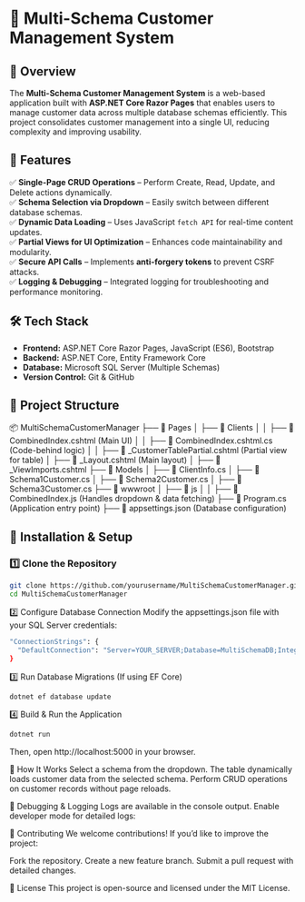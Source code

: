 # 🏢 Multi-Schema Customer Management System

## 📌 Overview  
The **Multi-Schema Customer Management System** is a web-based application built with **ASP.NET Core Razor Pages** that enables users to manage customer data across multiple database schemas efficiently. This project consolidates customer management into a single UI, reducing complexity and improving usability.

## 🚀 Features  
✅ **Single-Page CRUD Operations** – Perform Create, Read, Update, and Delete actions dynamically.  
✅ **Schema Selection via Dropdown** – Easily switch between different database schemas.  
✅ **Dynamic Data Loading** – Uses JavaScript `fetch API` for real-time content updates.  
✅ **Partial Views for UI Optimization** – Enhances code maintainability and modularity.  
✅ **Secure API Calls** – Implements **anti-forgery tokens** to prevent CSRF attacks.  
✅ **Logging & Debugging** – Integrated logging for troubleshooting and performance monitoring.  

## 🛠️ Tech Stack  
- **Frontend:** ASP.NET Core Razor Pages, JavaScript (ES6), Bootstrap  
- **Backend:** ASP.NET Core, Entity Framework Core  
- **Database:** Microsoft SQL Server (Multiple Schemas)  
- **Version Control:** Git & GitHub  

## 📂 Project Structure  
📦 MultiSchemaCustomerManager
├── 📁 Pages
│ ├── 📁 Clients
│ │ ├── 📄 CombinedIndex.cshtml (Main UI)
│ │ ├── 📄 CombinedIndex.cshtml.cs (Code-behind logic)
│ │ ├── 📄 _CustomerTablePartial.cshtml (Partial view for table)
│ ├── 📄 _Layout.cshtml (Main layout)
│ ├── 📄 _ViewImports.cshtml
├── 📁 Models
│ ├── 📄 ClientInfo.cs
│ ├── 📄 Schema1Customer.cs
│ ├── 📄 Schema2Customer.cs
│ ├── 📄 Schema3Customer.cs
├── 📁 wwwroot
│ ├── 📁 js
│ │ ├── 📄 CombinedIndex.js (Handles dropdown & data fetching)
├── 📄 Program.cs (Application entry point)
├── 📄 appsettings.json (Database configuration)

## 📖 Installation & Setup  
### 1️⃣ Clone the Repository  
```sh
git clone https://github.com/yourusername/MultiSchemaCustomerManager.git
cd MultiSchemaCustomerManager
```
2️⃣ Configure Database Connection
Modify the appsettings.json file with your SQL Server credentials:
```sh
"ConnectionStrings": {
  "DefaultConnection": "Server=YOUR_SERVER;Database=MultiSchemaDB;Integrated Security=true;"
}
```
3️⃣ Run Database Migrations (If using EF Core)
```sh
dotnet ef database update
```
4️⃣ Build & Run the Application
```sh
dotnet run
```
Then, open http://localhost:5000 in your browser.

🎯 How It Works
Select a schema from the dropdown.
The table dynamically loads customer data from the selected schema.
Perform CRUD operations on customer records without page reloads.

🐛 Debugging & Logging
Logs are available in the console output.
Enable developer mode for detailed logs:

👥 Contributing
We welcome contributions! If you’d like to improve the project:

Fork the repository.
Create a new feature branch.
Submit a pull request with detailed changes.

📜 License
This project is open-source and licensed under the MIT License.
